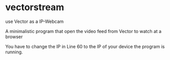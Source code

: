 # vectorstream
use Vector as a IP-Webcam

A minimalistic program that open the video feed from Vector to watch at a browser

You have to change the IP in Line 60 to the IP of your device the program is running.
